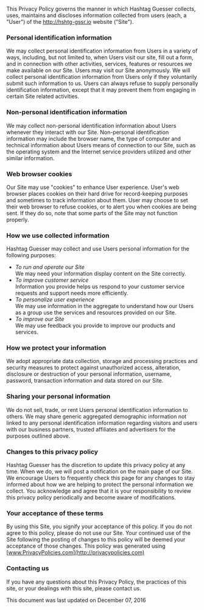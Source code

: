 This Privacy Policy governs the manner in which Hashtag Guesser collects, uses, maintains and discloses information collected from users (each, a "User") of the http://hshtg-gssr.io website ("Site").

### Personal identification information

We may collect personal identification information from Users in a variety of ways, including, but not limited to, when Users visit our site, fill out a form, and in connection with other activities, services, features or resources we make available on our Site. Users may visit our Site anonymously. We will collect personal identification information from Users only if they voluntarily submit such information to us. Users can always refuse to supply personally identification information, except that it may prevent them from engaging in certain Site related activities.

### Non-personal identification information

We may collect non-personal identification information about Users whenever they interact with our Site. Non-personal identification information may include the browser name, the type of computer and technical information about Users means of connection to our Site, such as the operating system and the Internet service providers utilized and other similar information.

### Web browser cookies

Our Site may use "cookies" to enhance User experience. User's web browser places cookies on their hard drive for record-keeping purposes and sometimes to track information about them. User may choose to set their web browser to refuse cookies, or to alert you when cookies are being sent. If they do so, note that some parts of the Site may not function properly.

### How we use collected information

Hashtag Guesser may collect and use Users personal information for the following purposes:

*   _To run and operate our Site_  
    We may need your information display content on the Site correctly.
*   _To improve customer service_  
    Information you provide helps us respond to your customer service requests and support needs more efficiently.
*   _To personalize user experience_  
    We may use information in the aggregate to understand how our Users as a group use the services and resources provided on our Site.
*   _To improve our Site_  
    We may use feedback you provide to improve our products and services.

### How we protect your information

We adopt appropriate data collection, storage and processing practices and security measures to protect against unauthorized access, alteration, disclosure or destruction of your personal information, username, password, transaction information and data stored on our Site.

### Sharing your personal information

We do not sell, trade, or rent Users personal identification information to others. We may share generic aggregated demographic information not linked to any personal identification information regarding visitors and users with our business partners, trusted affiliates and advertisers for the purposes outlined above.

### Changes to this privacy policy

Hashtag Guesser has the discretion to update this privacy policy at any time. When we do, we will post a notification on the main page of our Site. We encourage Users to frequently check this page for any changes to stay informed about how we are helping to protect the personal information we collect. You acknowledge and agree that it is your responsibility to review this privacy policy periodically and become aware of modifications.

### Your acceptance of these terms

By using this Site, you signify your acceptance of this policy. If you do not agree to this policy, please do not use our Site. Your continued use of the Site following the posting of changes to this policy will be deemed your acceptance of those changes. This policy was generated using [www.PrivacyPolicies.com](http://privacypolicies.com)

### Contacting us

If you have any questions about this Privacy Policy, the practices of this site, or your dealings with this site, please contact us.

This document was last updated on December 07, 2016
